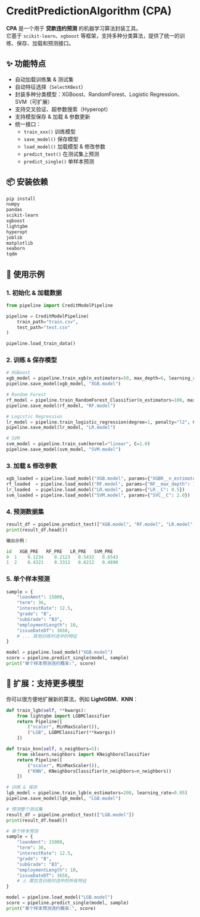 # CreditPredictionAlgorithm (CPA)

**CPA** 是一个用于 **贷款违约预测** 的机器学习算法封装工具。  
它基于 `scikit-learn`、`xgboost` 等框架，支持多种分类算法，提供了统一的训练、保存、加载和预测接口。  

## ✨ 功能特点
- 自动加载训练集 & 测试集
- 自动特征选择（`SelectKBest`）
- 封装多种分类模型：XGBoost、RandomForest、Logistic Regression、SVM（可扩展）
- 支持交叉验证、超参数搜索（Hyperopt）
- 支持模型保存 & 加载 & 参数更新
- 统一接口：
  - `train_xxx()` 训练模型  
  - `save_model()` 保存模型  
  - `load_model()` 加载模型 & 修改参数  
  - `predict_test()` 在测试集上预测  
  - `predict_single()` 单样本预测
 

## 📦 安装依赖

```bash
pip install 
numpy
pandas
scikit-learn
xgboost
lightgbm
hyperopt
joblib
matplotlib
seaborn
tqdm
```

## 🚀 使用示例

### 1. 初始化 & 加载数据
```python
from pipeline import CreditModelPipeline

pipeline = CreditModelPipeline(
    train_path="train.csv",
    test_path="test.csv"
)

pipeline.load_train_data()
```

### 2. 训练 & 保存模型
```python
# XGBoost
xgb_model = pipeline.train_xgb(n_estimators=50, max_depth=6, learning_rate=0.1)
pipeline.save_model(xgb_model, "XGB.model")

# Random Forest
rf_model = pipeline.train_RandomForest_Classifier(n_estimators=100, max_depth=8)
pipeline.save_model(rf_model, "RF.model")

# Logistic Regression
lr_model = pipeline.train_logistic_regression(degree=1, penalty="l2", C=1.0)
pipeline.save_model(lr_model, "LR.model")

# SVM
svm_model = pipeline.train_svm(kernel="linear", C=1.0)
pipeline.save_model(svm_model, "SVM.model")
```
### 3. 加载 & 修改参数

```python
xgb_loaded = pipeline.load_model("XGB.model", params={"XGBR__n_estimators": 200})
rf_loaded  = pipeline.load_model("RF.model", params={"RF__max_depth": 10})
lr_loaded  = pipeline.load_model("LR.model", params={"LR__C": 0.5})
svm_loaded = pipeline.load_model("SVM.model", params={"SVC__C": 2.0})
```

### 4. 预测数据集
```python
result_df = pipeline.predict_test(["XGB.model", "RF.model", "LR.model", "SVM.model"])
print(result_df.head())

输出示例：

id   XGB_PRE   RF_PRE   LR_PRE   SVM_PRE
0  1    0.1234    0.2123   0.5432   0.6543
1  2    0.4321    0.3312   0.6212   0.4890

```

### 5. 单个样本预测
```python
sample = {
    "loanAmnt": 15000,
    "term": 36,
    "interestRate": 12.5,
    "grade": "B",
    "subGrade": "B3",
    "employmentLength": 10,
    "issueDateDT": 3650,
    # ... 其他训练时选中的特征
}

model = pipeline.load_model("XGB.model")
score = pipeline.predict_single(model, sample)
print("单个样本预测违约概率:", score)
```

## 🔧 扩展：支持更多模型

你可以很方便地扩展新的算法，例如 **LightGBM**、**KNN**：

```python
def train_lgb(self, **kwargs):
    from lightgbm import LGBMClassifier
    return Pipeline([
        ("scaler", MinMaxScaler()),
        ("LGB", LGBMClassifier(**kwargs))
    ])

def train_knn(self, n_neighbors=5):
    from sklearn.neighbors import KNeighborsClassifier
    return Pipeline([
        ("scaler", MinMaxScaler()),
        ("KNN", KNeighborsClassifier(n_neighbors=n_neighbors))
    ])

# 训练 & 保存
lgb_model = pipeline.train_lgb(n_estimators=200, learning_rate=0.05)
pipeline.save_model(lgb_model, "LGB.model")

# 预测整个测试集
result_df = pipeline.predict_test(["LGB.model"])
print(result_df.head())

# 单个样本预测
sample = {
    "loanAmnt": 15000,
    "term": 36,
    "interestRate": 12.5,
    "grade": "B",
    "subGrade": "B3",
    "employmentLength": 10,
    "issueDateDT": 3650,
    # ⚠️ 需包含训练时选中的所有特征
}

model = pipeline.load_model("LGB.model")
score = pipeline.predict_single(model, sample)
print("单个样本预测违约概率:", score)
```

